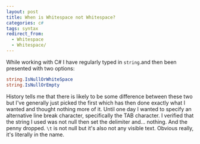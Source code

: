 ```yaml
---
layout: post
title: When is Whitespace not Whitespace?
categories: c#
tags: syntax
redirect_from:
  - Whitespace
  - Whitespace/
---
```


While working with C# I have regularly typed in `string`.and then been presented with two options:

<!--more-->

```csharp
string.IsNullOrWhiteSpace
string.IsNullOrEmpty
```

History tells me that there is likely to be some difference between these two but I've generally just picked the first which has then done exactly what I wanted and thought nothing more of it.
Until one day I wanted to specify an alternative line break character, specifically the TAB character. I verified that the string I used was not null then set the delimiter and... nothing. And the penny dropped. `\t` is not null but it's also not any visible text. Obvious really, it's literally in the name.
